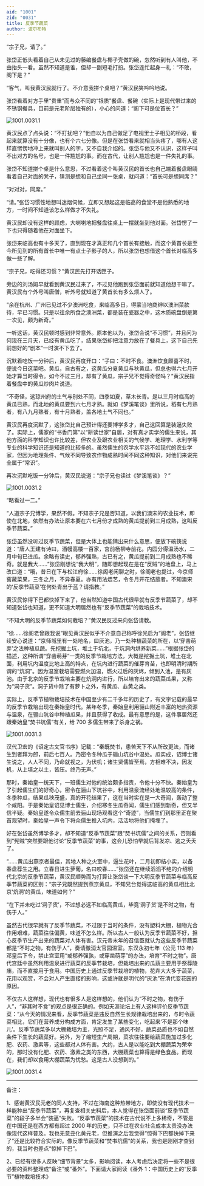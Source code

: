 ```yaml
---
aid: "1001"
zid: "0031"
title: 反季节蔬菜
author: 波尔布特
---
```


“宗子兄，请了。”

张岱正低头看着自己从未见过的藤编餐盘与椰子壳做的碗，忽然听到有人叫他，不由抬头一看。虽然不知道是谁，但却一副短毛打扮。张岱连忙起身一礼：“不敢，阁下是？”

“客气，叫我黄汉民就行了。不介意我拼个桌吧？”黄汉民笑吟吟地说。

张岱看着对方手里“贵重”而与众不同的“银质”餐盘、餐碗（实际上是现代带过来的不锈钢餐具，目前是元老阶层独有的），小心的问道：“阁下可是位首长？”

![1001.0031.1](/1001/0031/1.webp)

黄汉民点了点头说：“不打扰吧？”他自以为自己做足了电视里士子相见的桥段，看起来就算没有十分像，也有个六七分像。但是在张岱看来就相当头疼了，哪有人这样直愣愣地冲上来就叫别人的字，又不自我介绍的。张岱与他又不认识，这样子叫不出对方的名号，也是一件尴尬的事。而在古代，让别人尴尬也是一件失礼的事。

张岱不知道拼个桌是什么意思，不过看着这个叫黄汉民的首长也自己端着餐盘眼睛看着自己对面的凳子，猜测是想和自己坐同一张桌，就问道：“首长可是想同席？”

“对对对，同席。”

“请。”张岱习惯性地想叫迷烟伺候，立即又想起这是临高的食堂不是他熟悉的地方，一时间不知道该怎么样做才不失礼。

黄汉民却没有这样的顾虑，大喇喇地把餐盘往桌上一摆就坐到他对面。张岱愣了一下也只得随着他在对面坐下。

张岱来临高也有十多天了，直到现在才真正和几个首长有接触，而这个黄首长是至今所见到的所有首长中唯一有点士子影子的人，所以张岱也想借这个首长对临高多做一些了解。

“宗子兄，吃得还习惯？”黄汉民先打开话匣子。

旁边的刘汤姆早就看到黄汉民过来了，不过见他跑到张岱面前就知道他想干嘛了。黄汉民有个外号叫唐僧，听外号就知道了黄首长有多么烦人了。

“余在杭州、广州已见过不少澳洲吃食，来临高多日，得蒙当地商绅以澳洲菜款待，早已习惯。只是以往余所食之澳洲菜，都是装在瓷器之中，这木质碗盘倒是第一次见，颇为新奇。”

一听这话，黄汉民顿时感到非常意外。原本他以为，张岱会说“不习惯”，并且问为何现在三月天，已经有黄瓜吃了，结果张岱却把注意力放在了餐具上，这下自己先前想好的“剧本”一时演不下去了。

沉默着吃饭一分钟后，黄汉民再度开口：“子曰：不时不食。澳洲饮食颇喜不时，便说今日这菜吧。黄瓜，自古有之，这黄瓜分夏黄瓜与秋黄瓜，但总也得六七月开始才算当时得令。如今不过三月，却有了黄瓜，宗子兄不觉得奇怪吗？”黄汉民指着餐盘中的黄瓜炒肉片说道。

“不奇怪，这琼州府的土气与别处不同，四季如夏，草木长青。是以三月时临高的黄瓜已熟，而北地的黄瓜要到六七月才熟。就如《梦溪笔谈》里所说，稻有七月熟者，有八九月熟者，有十月熟者，盖各地土气不同也。”

黄汉民再度沉默了，这张岱比自己预计得还要博学多才，自己这回算是装逼失败了。实际上，儒家的“书香门第”以“耕读世家”自居，对有真才实学的儒生来说，其他方面的科学知识也许比较差，但农业及跟农业相关的气候学、地理学、水利学等专业的科学知识还是知道的比较多的。虽然儒生的农学水平远不如现代的农业学家，但因为地理条件、气候不同导致农作物成熟时间不同这种知识，对他们来说完全属于“常识”。

再次沉默吃饭一分钟后，黄汉民说道：“宗子兄也读过《梦溪笔谈》？”

![1001.0031.2](/1001/0031/2.webp)

“略看过一二。”

“人道宗子兄博学，果然不假。不知宗子兄是否知道，以我们澳宋的农业技术，即使在北地，依然有办法让原本要在六七月份才成熟的黄瓜提前到三月成熟，这叫反季节蔬菜。”

张岱虽然没听过反季节蔬菜，但是大体上也能猜出来什么意思，便放下碗筷说道：“唐人王建有诗曰，酒幔高楼一百家，宫前杨柳寺前花。内园分得温汤水，二月中旬已进瓜。余略有读史，郁养强熟，古已有之，黄瓜提前到二月成熟也不稀奇。就是我大……”张岱刚想说“我大明”，随即想起现在是在“反贼”的地盘上，马上改口道：“哦，昔日在下与松江府徐……徐阁老闲聊之时，徐阁老也提过，今京师窖藏菜果，三冬之月，不异春夏。亦有用法煨艺，令冬月开花结蓏者。不知澳宋的‘反季节蔬菜’在何处青出于蓝？请指教。”

黄汉民惊得下巴都快掉下来了，他当然知道中国古代很早就有反季节蔬菜了，却不知道张岱也知道，更不知道大明居然也有“反季节蔬菜”的栽培技术。

“不知大明的反季节蔬菜如何栽培？”黄汉民反过来向张岱请教。

“徐……徐阁老曾跟我说”眼见黄汉民似乎不介意自己称呼徐光启为“阁老”，张岱继续安心说道：“京师城里有一处地名，曰灰池，乃一处种植蔬菜的所在，以‘穿凿萌芽’之法种植瓜蔬。先挖掘土坑，堆土于坑北，于炕洞内烘养新菜……”根据张岱的描述，这种所谓“穿凿萌芽”一类的反季节栽培方法，大概是挖掘土坑，堆土在北面，利用坑内温度比地上高的特点，在坑内进行蔬菜的催芽育苗，也即明清时期所谓的“炕洞”。因为温室栽培需要燃火加温，燃火过后的灰烬，倾到入池，是有灰池。由于北京的反季节栽培主要在炕洞内进行，所以培育出来的蔬菜瓜果，又称为“洞子货”。洞子货中除了有萝卜之外，有黄瓜、韭黄之类。

实际上，反季节植物栽培技术在中国至少有二千多年的历史了，有文字记载的最早的反季节栽培出现在秦始皇时代。某年冬季，秦始皇利用骊山附近丰富的地热资源与温泉，在骊山阬谷中种植瓜果，并且获得了收成。最有意思的是，这件事居然还跟秦始皇“焚书坑儒”有关，给 700 多儒生带来了杀身之祸。

![1001.0031.3](/1001/0031/3.webp)

汉代卫宏的《诏定古文官书序》记载：“秦既焚书，患苦天下不从所改更法，而诸生到者拜为郎，前后七百人。乃密令冬种瓜于骊山坑谷中温处。瓜实成，诏博士诸生说之，人人不同，乃命就视之，为伏机；诸生贤儒皆至焉，方相难不决，因发机，从上填之以土，皆压。终乃无声。”

那时，秦始皇一统天下，一班儒生对他的统治颇多指责，令他十分不快。秦始皇为了引起儒生们的好奇心，密令在骊山下坑谷中，利用温泉流经处地温较高的条件，冬季种瓜，结果瓜秧茂盛，真的开花结果了，这在当时实在是一大奇闻，轰动了整个咸阳。于是秦始皇诏见博士儒生，介绍寒冬生瓜奇闻，儒生们感到新奇，但又半信半疑。秦始皇遂令众儒生前去骊山现场观看这个“奇迹”，当儒生们到那里正在聚首观望时，秦始皇一声令下将众儒生推入坑内，活活地将他们掩埋了。

好在张岱虽然博学多才，却不知道“反季节蔬菜”跟“焚书坑儒”之间的关系，否则看到“髡贼”突然要跟他讨论“反季节蔬菜”的事，这会儿恐怕早就后背发凉、逃之夭夭了。

“……黄瓜出燕京者最佳，其地人种之火室中，逼生花叶，二月初即结小实，以备春盘荐生之用。立春日进生萝葡，名曰咬春……”张岱还在继续滔滔不绝的介绍明代北京的反季节蔬菜，黄汉民顺势而为打算让张岱谈一下大明反季节蔬菜与临高反季节蔬菜的区别：“宗子兄既然提到燕京黄瓜，不知兄台觉得这临高的黄瓜相比北京‘炕洞’的黄瓜，味道如何？”

“在下并未吃过‘洞子货’，不过想必远不如临高黄瓜，毕竟‘洞子货’是不时之物，有伤于人。”

虽然古代很早就有了反季节蔬菜，不过限于当时的条件，没有塑料大棚，植物光合作用艰难，蔬菜往往偏黄，味道不怎么样。所以古人一般认为反季节蔬菜不好，担心反季节生产出来的蔬菜对人体有害。汉元帝末年的召信臣就认为这些反季节蔬菜都是“不时之物，有伤于人”，奏请撤消太官园温室。东汉永初七年（公元 113 年）邓皇后下令，禁止宫室用“或郁养强孰，或穿凿萌芽”的办法，培育“不时之物”。唐代宫廷中虽然利用温泉进行蔬菜的反季节栽培，但栽培出来的瓜蔬主要用于祭荐陵庙，而不直接用于食用。中国历史上通过反季节栽培的植物，花卉大大多于蔬菜，花用以观赏，不会对人产生直接的影响，这或许就是明代的“灰池”在清代变花园的原因。

不仅古人这样想，现代也有很多人是这样想的，他们认为“不时之物，有伤于人”，“非其时不食”的观点是很正确的。例如天涯论坛上有人这样评价反季节蔬菜：“从今天的情况来看，反季节蔬菜是违反自然生长规律栽培出来的，与时令蔬菜相比，它们在营养成分构成方面，肯定发生了某些变化，吃起来‘不是那个味儿’。反季节蔬菜多以大棚栽培为主，光照不足，通风不好，蔬菜品质也不如自然条件下生长的蔬菜好。另外，为了缩短生产周期，菜农往往要给蔬菜施加过多化肥、农药、激素等，这些都对人体有害。大约，古人是以能吃到大棚蔬菜为荣幸的，那时没有化肥、农药、激素之类的东西，大棚蔬菜也算得是绿色食品。而现在，我们却以食用大棚蔬菜为忧愁。这是古人没想到的。”

![1001.0031.4](/1001/0031/4.webp)

---

备注：

1、感谢黄汉民元老的同人支持，不过在海南这种热带地方，即使没有现代技术一样能种出“反季节蔬菜”，再复查相关史料后，本人觉得在张岱面前谈“反季节蔬菜”的段子多半会“装逼”失败。“反季节蔬菜”的技术在古代说不上多稀奇，不管是在中国还是在西方都有超过 2000 年的历史，只不过在农业社会成本太贵没办法像现代这样普及。我也无意丑化黄元老，但推演之后我觉得“惊得下巴都快掉下来了”还是比较符合实际的。像反季节蔬菜和“焚书坑儒”的关系，我也是刚刚才查到的，我当时也差点“惊掉下巴”。

2、已经有很多人反映“细节背景”太多，影响阅读，本人考虑后决定将一些不是很必要的资料整理成“备注”或“番外”。下面请大家阅读《番外 1：中国历史上的“反季节”植物栽培技术》

